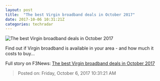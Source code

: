 ```yaml
---
layout: post
title:  "The best Virgin broadband deals in October 2017"
date: 2017-10-06 10:31:21Z
categories: techradar
---
```


![The best Virgin broadband deals in October 2017](http://cdn.mos.cms.futurecdn.net/o2zD4qChQL7x2TvnYmsc3Y-1200-80.jpg)

Find out if Virgin broadband is available in your area - and how much it costs to buy...


Full story on F3News: [The best Virgin broadband deals in October 2017](http://www.f3nws.com/n/xGcun)

> Posted on: Friday, October 6, 2017 10:31:21 AM
